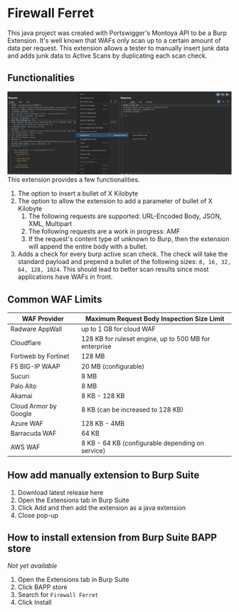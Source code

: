 # Firewall Ferret
This java project was created with Portswigger's Montoya API to be a 
Burp Extension. It's well known that WAFs only scan up to a certain amount of data
per request. This extension allows a tester to manually insert junk data and 
adds junk data to Active Scans by duplicating each scan check. 


## Functionalities
![Extension Menu Screenshot](media/ExtensionMenu.png)
This extension provides a few functionalities.
1. The option to insert a bullet of X Kilobyte
2. The option to allow the extension to add a parameter of bullet of X Kilobyte
   1. The following requests are supported: URL-Encoded Body, JSON, XML, Multipart
   2. The following requests are a work in progress: AMF
   3. If the request's content type of unknown to Burp, then the extension will 
   append the entire body with a bullet.
3. Adds a check for every burp active scan check. The check will take the standard
payload and prepend a bullet of the following sizes: `8, 16, 32, 64, 128, 1024`. 
This should lead to better scan results since most applications have WAFs in front.

## Common WAF Limits
| WAF Provider          | Maximum Request Body Inspection Size Limit             |
|-----------------------|--------------------------------------------------------|
| Radware AppWall       | up to 1 GB for cloud WAF                               |
| Cloudflare            | 128 KB for ruleset engine, up to 500 MB for enterprise |
| Fortiweb by Fortinet  | 128 MB                                                 |
| F5 BIG-IP WAAP        | 20 MB (configurable)                                   |
| Sucuri                | 8 MB                                                   |
| Palo Alto             | 8 MB                                                   |
| Akamai                | 8 KB - 128 KB                                          |
| Cloud Armor by Google | 8 KB (can be increased to 128 KB)                      |
| Azure WAF             | 128 KB - 4MB                                           |
| Barracuda WAF         | 64 KB                                                  |
| AWS WAF               | 8 KB - 64 KB (configurable depending on service)       |

## How add manually extension to Burp Suite

1. Download latest release here
2. Open the Extensions tab in Burp Suite
3. Click Add and then add the extension as a java extension
4. Close pop-up

## How to install extension from Burp Suite BAPP store
_Not yet available_
1. Open the Extensions tab in Burp Suite
2. Click BAPP store
3. Search for `Firewall Ferret`
4. Click Install